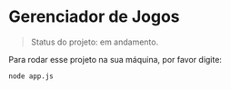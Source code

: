 # Gerenciador de Jogos

>Status do projeto: em andamento.

Para rodar esse projeto na sua máquina, por favor digite:

``
node app.js
``
